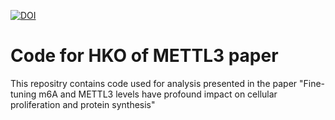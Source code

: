 [![DOI](https://zenodo.org/badge/442193905.svg)](https://zenodo.org/doi/10.5281/zenodo.12530076)

# Code for HKO of METTL3 paper
This repositry contains code used for analysis presented in the paper "Fine-tuning m6A and METTL3 levels have profound impact on cellular proliferation and protein synthesis"

